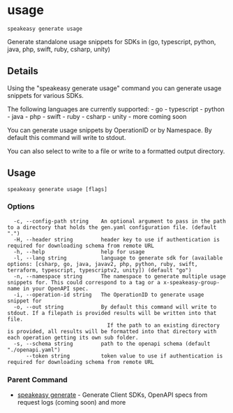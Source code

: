 # usage  
`speakeasy generate usage`  


Generate standalone usage snippets for SDKs in (go, typescript, python, java, php, swift, ruby, csharp, unity)  

## Details

Using the "speakeasy generate usage" command you can generate usage snippets for various SDKs.

The following languages are currently supported:
	- go
	- typescript
	- python
	- java
	- php
	- swift
	- ruby
	- csharp
	- unity
	- more coming soon

You can generate usage snippets by OperationID or by Namespace. By default this command will write to stdout.

You can also select to write to a file or write to a formatted output directory.


## Usage

```
speakeasy generate usage [flags]
```

### Options

```
  -c, --config-path string    An optional argument to pass in the path to a directory that holds the gen.yaml configuration file. (default ".")
  -H, --header string         header key to use if authentication is required for downloading schema from remote URL
  -h, --help                  help for usage
  -l, --lang string           language to generate sdk for (available options: [csharp, go, java, javav2, php, python, ruby, swift, terraform, typescript, typescriptv2, unity]) (default "go")
  -n, --namespace string      The namespace to generate multiple usage snippets for. This could correspond to a tag or a x-speakeasy-group-name in your OpenAPI spec.
  -i, --operation-id string   The OperationID to generate usage snippet for
  -o, --out string            By default this command will write to stdout. If a filepath is provided results will be written into that file.
                              	If the path to an existing directory is provided, all results will be formatted into that directory with each operation getting its own sub folder.
  -s, --schema string         path to the openapi schema (default "./openapi.yaml")
      --token string          token value to use if authentication is required for downloading schema from remote URL
```

### Parent Command

* [speakeasy generate](README.md)	 - Generate Client SDKs, OpenAPI specs from request logs (coming soon) and more
